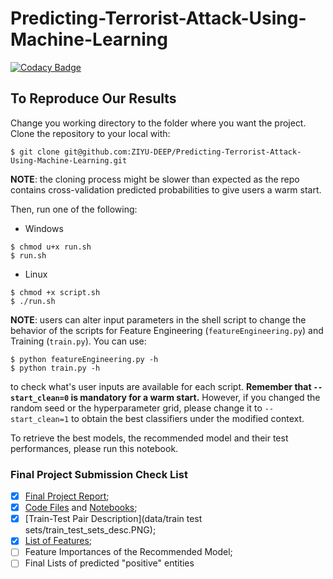 # Predicting-Terrorist-Attack-Using-Machine-Learning

[![Codacy Badge](https://api.codacy.com/project/badge/Grade/0788aefc820741f8a08b4adea4235b96)](https://app.codacy.com/app/kunyuhe/Predicting-Terrorist-Attack-Using-Machine-Learning?utm_source=github.com&utm_medium=referral&utm_content=ZIYU-DEEP/Predicting-Terrorist-Attack-Using-Machine-Learning&utm_campaign=Badge_Grade_Dashboard)

## To Reproduce Our Results

Change you working directory to the folder where you want the project. Clone the repository to your local with:

```console
$ git clone git@github.com:ZIYU-DEEP/Predicting-Terrorist-Attack-Using-Machine-Learning.git
```



**NOTE**: the cloning process might be slower than expected as the repo contains cross-validation predicted probabilities to give users a warm start.



Then, run one of the following:

- Windows

```console
$ chmod u+x run.sh
$ run.sh
```

- Linux

```console
$ chmod +x script.sh
$ ./run.sh
```



**NOTE**: users can alter input parameters in the shell script to change the behavior of the scripts for Feature Engineering (`featureEngineering.py`) and Training (`train.py`). You can use:

```console
$ python featureEngineering.py -h
$ python train.py -h
```

to check what's user inputs are available for each script. **Remember that `--start_clean=0` is mandatory for a warm start.** However, if you changed the random seed or the hyperparameter grid, please change it to `--start_clean=1` to obtain the best classifiers under the modified context. 



To retrieve the best models, the recommended model and their test performances, please run this notebook.



### Final Project Submission Check List

- [x] [Final Project Report](<https://github.com/ZIYU-DEEP/Predicting-Terrorist-Attack-Using-Machine-Learning/blob/master/Predicting_Future_Terrorist_Attacks_with_State_of_Art_Machine_Learning_Techniques.pdf>);
- [x] [Code Files](<https://github.com/ZIYU-DEEP/Predicting-Terrorist-Attack-Using-Machine-Learning/tree/master/codes>) and [Notebooks](<https://github.com/ZIYU-DEEP/Predicting-Terrorist-Attack-Using-Machine-Learning/tree/master/notebooks>);
- [x] [Train-Test Pair Description](data/train test sets/train_test_sets_desc.PNG);
- [x] [List of Features](https://github.com/ZIYU-DEEP/Predicting-Terrorist-Attack-Using-Machine-Learning/blob/master/processed_data/supervised_learning/List%20of%20Features.csv);
- [ ] Feature Importances of the Recommended Model;
- [ ] Final Lists of predicted "positive" entities